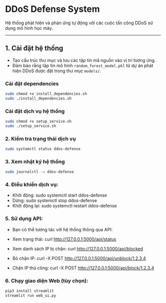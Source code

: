 # DDoS Defense System

Hệ thống phát hiện và phản ứng tự động với các cuộc tấn công DDoS sử dụng mô hình học máy.

---

## 1. Cài đặt hệ thống

- Tạo cấu trúc thư mục và lưu các tập tin mã nguồn vào vị trí tương ứng.
- Đảm bảo rằng tập tin mô hình `random_forest_model.pkl` từ dự án phát hiện DDoS được đặt trong thư mục `models/`.

### Cài đặt dependencies

```bash
sudo chmod +x install_dependencies.sh
sudo ./install_dependencies.sh
```

### Cài đặt dịch vụ hệ thống

```bash
sudo chmod +x setup_service.sh
sudo ./setup_service.sh
```

### 2. Kiểm tra trạng thái dịch vụ

```bash
sudo systemctl status ddos-defense
```

### 3. Xem nhật ký hệ thống

```bash
sudo journalctl -u ddos-defense
```

### 4. Điều khiển dịch vụ:
- Khởi động: sudo systemctl start ddos-defense
- Dừng: sudo systemctl stop ddos-defense
- Khởi động lại: sudo systemctl restart ddos-defense
### 5. Sử dụng API:
- Bạn có thể tương tác với hệ thống thông qua API:

- Xem trạng thái: curl http://127.0.0.1:5000/api/status
- Xem danh sách IP bị chặn: curl http://127.0.0.1:5000/api/blocked
- Bỏ chặn IP: curl -X POST http://127.0.0.1:5000/api/unblock/1.2.3.4
- Chặn IP thủ công: curl -X POST http://127.0.0.1:5000/api/block/1.2.3.4

### 6. Chạy giao diện Web (tùy chọn):
```bash
pip3 install streamlit
streamlit run web_ui.py
```
